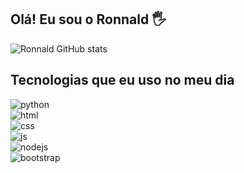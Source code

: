 ## Olá! Eu sou o Ronnald 🖐️

![Ronnald GitHub stats](https://github-readme-stats.vercel.app/api?username=CabideDev&show_icons=true&theme=dracula&count_private=true)

## Tecnologias que eu uso no meu dia

<div style="display: inline_block">
  <img align="center" alt="python" src="https://img.shields.io/badge/python-3670A0?style=for-the-badge&logo=python&logoColor=ffdd54"/>
</div>
<div style="display: inline_block">
  <img align="center" alt="html" src="https://img.shields.io/static/v1?style=for-the-badge&message=HTML5&color=E34F26&logo=HTML5&logoColor=FFFFFF&label="/>
</div>
<div style="display: inline_block">
  <img align="center" alt="css" src="https://img.shields.io/badge/CSS-239120?logo=css3&logoColor=white&style=for-the-badge"/>
</div>
<div style="display: inline_block">
  <img align="center" alt="js" src="https://img.shields.io/badge/JavaScript-F7DF1E?logo=javascript&logoColor=black&style=for-the-badge"/>
</div>
<div style="display: inline_block">
  <img align="center" alt="nodejs" src="https://img.shields.io/badge/Node.js-43853D?logo=node.js&logoColor=white&style=for-the-badge"/>
</div>
<div style="display: inline_block">
  <img align="center" alt="bootstrap" src="https://img.shields.io/badge/Bootstrap-563D7C?logo=bootstrap&logoColor=white&style=for-the-badge"/>
</div><br/>
